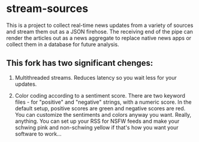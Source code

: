 # stream-sources

This is a project to collect real-time news updates from a variety of sources and stream them out as a JSON firehose. The receiving end of the pipe can render the articles out as a news aggregate to replace native news apps or collect them in a database for future analysis.

## This fork has two significant chenges:

1) Multithreaded streams.  Reduces latency so you wait less for your updates.

2) Color coding according to a sentiment score.  There are two keyword files - for "positive" and "negative" strings, with a numeric score.  In the default setup, positive scores are green and negative scores are red.  You can customize the sentiments and colors anyway you want.  Really, anything.  You can set up your RSS for NSFW feeds and make your schwing pink and non-schwing yellow if that's how you want your software to work...
